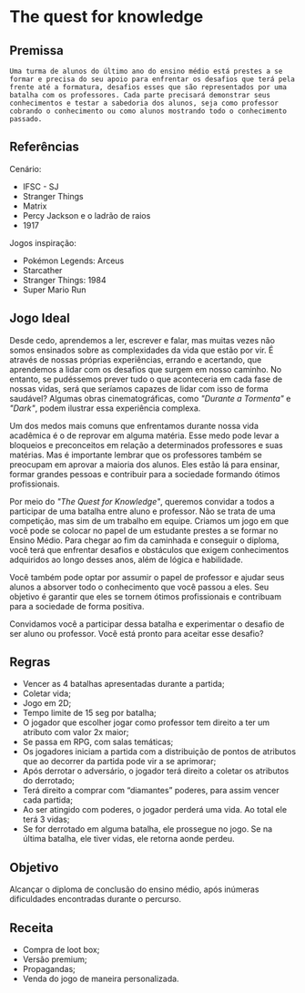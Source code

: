 # **The quest for knowledge** 

## Premissa

    Uma turma de alunos do último ano do ensino médio está prestes a se formar e precisa do seu apoio para enfrentar os desafios que terá pela frente até a formatura, desafios esses que são representados por uma batalha com os professores. Cada parte precisará demonstrar seus conhecimentos e testar a sabedoria dos alunos, seja como professor cobrando o conhecimento ou como alunos mostrando todo o conhecimento passado. 


## Referências

Cenário: 
- IFSC - SJ 
- Stranger Things 
- Matrix 
- Percy Jackson e o ladrão de raios 
- 1917

Jogos inspiração: 

- Pokémon Legends: Arceus 
- Starcather
- Stranger Things: 1984
- Super Mario Run

## Jogo Ideal

Desde cedo, aprendemos a ler, escrever e falar, mas muitas vezes não somos ensinados sobre as complexidades da vida que estão por vir. É através de nossas próprias experiências, errando e acertando, que aprendemos a lidar com os desafios que surgem em nosso caminho. No entanto, se pudéssemos prever tudo o que aconteceria em cada fase de nossas vidas, será que seríamos capazes de lidar com isso de forma saudável? Algumas obras cinematográficas, como *"Durante a Tormenta"* e *"Dark"*, podem ilustrar essa experiência complexa.

Um dos medos mais comuns que enfrentamos durante nossa vida acadêmica é o de reprovar em alguma matéria. Esse medo pode levar a bloqueios e preconceitos em relação a determinados professores e suas matérias. Mas é importante lembrar que os professores também se preocupam em aprovar a maioria dos alunos. Eles estão lá para ensinar, formar grandes pessoas e contribuir para a sociedade formando ótimos profissionais.

Por meio do *"The Quest for Knowledge"*, queremos convidar a todos a participar de uma batalha entre aluno e professor. Não se trata de uma competição, mas sim de um trabalho em equipe. Criamos um jogo em que você pode se colocar no papel de um estudante prestes a se formar no Ensino Médio. Para chegar ao fim da caminhada e conseguir o diploma, você terá que enfrentar desafios e obstáculos que exigem conhecimentos adquiridos ao longo desses anos, além de lógica e habilidade.

Você também pode optar por assumir o papel de professor e ajudar seus alunos a absorver todo o conhecimento que você passou a eles. Seu objetivo é garantir que eles se tornem ótimos profissionais e contribuam para a sociedade de forma positiva.

Convidamos você a participar dessa batalha e experimentar o desafio de ser aluno ou professor. Você está pronto para aceitar esse desafio?

## Regras

- Vencer as 4 batalhas apresentadas durante a partida;
- Coletar vida;
- Jogo em 2D;
- Tempo limite de 15 seg por batalha;
- O jogador que escolher jogar como professor tem direito a ter um atributo com valor 2x maior;
- Se passa em RPG, com salas temáticas;
- Os jogadores iniciam a partida com a distribuição de pontos de atributos que ao decorrer da partida pode vir a se aprimorar; 
- Após derrotar o adversário, o jogador terá direito a coletar os atributos do derrotado;
- Terá direito a comprar com “diamantes” poderes, para assim vencer cada partida;
- Ao ser atingido com poderes, o jogador perderá uma vida. Ao total ele terá 3 vidas;
- Se for derrotado em alguma batalha, ele prossegue no jogo. Se na última batalha, ele tiver vidas, ele retorna aonde perdeu.
 
## Objetivo

Alcançar o diploma de conclusão do ensino médio, após inúmeras dificuldades encontradas durante o percurso. 

## Receita

- Compra de loot box;
- Versão premium;
- Propagandas;
- Venda do jogo de maneira personalizada.


